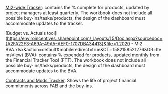 [MI2-wide Tracker](https://docs.google.com/spreadsheets/d/1dVS5-mrNtmqqO_hELPgD8cwvnIG-ucqFAKTyOs8nyoc/edit#gid=558505632): contains the % complete for products, updated by project managers at least quarterly. The workbook does not include all possible buy-ins/tasks/products, the design of the dashboard must accommodate updates to the tracker.

[Budget vs. Actuals tool](https://enviroincentives.sharepoint.com/_layouts/15/Doc.aspx?sourcedoc={A2FA22F3-A69A-49A5-AEF0-1707DBA34413}&file=1.2020 - MI2 BVA.xlsx&action=default&mobileredirect=true&CT=1582158521276&OR=ItemsView) (BVA): contains % expended for products, updated monthly from the Financial Tracker Tool (FTT). The workbook does not include all possible buy-ins/tasks/products, the design of the dashboard must accommodate updates to the BVA.

[Contracts and Mods Tracker](https://enviroincentives.sharepoint.com/:x:/g/ESxNs6aMo_BItiKQN50HboMBwJmsvCurzmEpjxgqGmAsUw?e=2tE8rJ). Shows the life of project financial commitments across FAB and the buy-ins. 